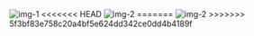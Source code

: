 <img src='blob:https://web.telegram.org/f4234048-ce02-4a71-adeb-b889b4567758' alt='img-1' />
<<<<<<< HEAD
<img src='blob:https://web.telegram.org/dbcab4bf-3d7a-425a-8c17-e373d8d76b6e' alt='img-2' />
=======
<img src='blob:https://web.telegram.org/dbcab4bf-3d7a-425a-8c17-e373d8d76b6e' alt='img-2' />
>>>>>>> 5f3bf83e758c20a4bf5e624dd342ce0dd4b4189f
